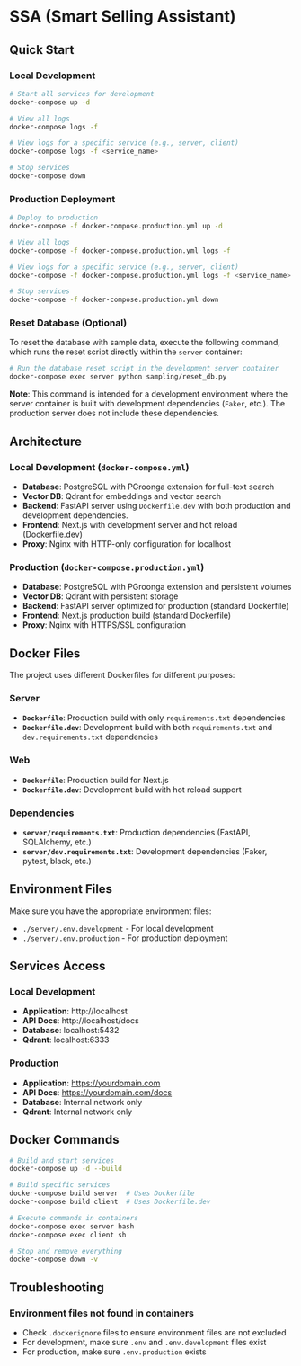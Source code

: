 # SSA (Smart Selling Assistant)

## Quick Start

### Local Development

```bash
# Start all services for development
docker-compose up -d

# View all logs
docker-compose logs -f

# View logs for a specific service (e.g., server, client)
docker-compose logs -f <service_name>

# Stop services
docker-compose down
```

### Production Deployment

```bash
# Deploy to production
docker-compose -f docker-compose.production.yml up -d

# View all logs
docker-compose -f docker-compose.production.yml logs -f

# View logs for a specific service (e.g., server, client)
docker-compose -f docker-compose.production.yml logs -f <service_name>

# Stop services
docker-compose -f docker-compose.production.yml down
```

### Reset Database (Optional)

To reset the database with sample data, execute the following command, which runs the reset script directly within the `server` container:

```bash
# Run the database reset script in the development server container
docker-compose exec server python sampling/reset_db.py
```

**Note**: This command is intended for a development environment where the server container is built with development dependencies (`Faker`, etc.). The production server does not include these dependencies.

## Architecture

### Local Development (`docker-compose.yml`)

- **Database**: PostgreSQL with PGroonga extension for full-text search
- **Vector DB**: Qdrant for embeddings and vector search
- **Backend**: FastAPI server using `Dockerfile.dev` with both production and development dependencies.
- **Frontend**: Next.js with development server and hot reload (Dockerfile.dev)
- **Proxy**: Nginx with HTTP-only configuration for localhost

### Production (`docker-compose.production.yml`)

- **Database**: PostgreSQL with PGroonga extension and persistent volumes
- **Vector DB**: Qdrant with persistent storage
- **Backend**: FastAPI server optimized for production (standard Dockerfile)
- **Frontend**: Next.js production build (standard Dockerfile)
- **Proxy**: Nginx with HTTPS/SSL configuration

## Docker Files

The project uses different Dockerfiles for different purposes:

### Server

- **`Dockerfile`**: Production build with only `requirements.txt` dependencies
- **`Dockerfile.dev`**: Development build with both `requirements.txt` and `dev.requirements.txt` dependencies

### Web

- **`Dockerfile`**: Production build for Next.js
- **`Dockerfile.dev`**: Development build with hot reload support

### Dependencies

- **`server/requirements.txt`**: Production dependencies (FastAPI, SQLAlchemy, etc.)
- **`server/dev.requirements.txt`**: Development dependencies (Faker, pytest, black, etc.)

## Environment Files

Make sure you have the appropriate environment files:

- `./server/.env.development` - For local development
- `./server/.env.production` - For production deployment

## Services Access

### Local Development

- **Application**: http://localhost
- **API Docs**: http://localhost/docs
- **Database**: localhost:5432
- **Qdrant**: localhost:6333

### Production

- **Application**: https://yourdomain.com
- **API Docs**: https://yourdomain.com/docs
- **Database**: Internal network only
- **Qdrant**: Internal network only

## Docker Commands

```bash
# Build and start services
docker-compose up -d --build

# Build specific services
docker-compose build server  # Uses Dockerfile
docker-compose build client  # Uses Dockerfile.dev

# Execute commands in containers
docker-compose exec server bash
docker-compose exec client sh

# Stop and remove everything
docker-compose down -v
```

## Troubleshooting

### Environment files not found in containers

- Check `.dockerignore` files to ensure environment files are not excluded
- For development, make sure `.env` and `.env.development` files exist
- For production, make sure `.env.production` exists
